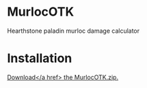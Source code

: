 # MurlocOTK
Hearthstone paladin murloc damage calculator

# Installation
<a href=https://github.com/mkkim85/MurlocOTK/raw/master/MurlocOTK.zip>Download</a href> the MurlocOTK.zip.

